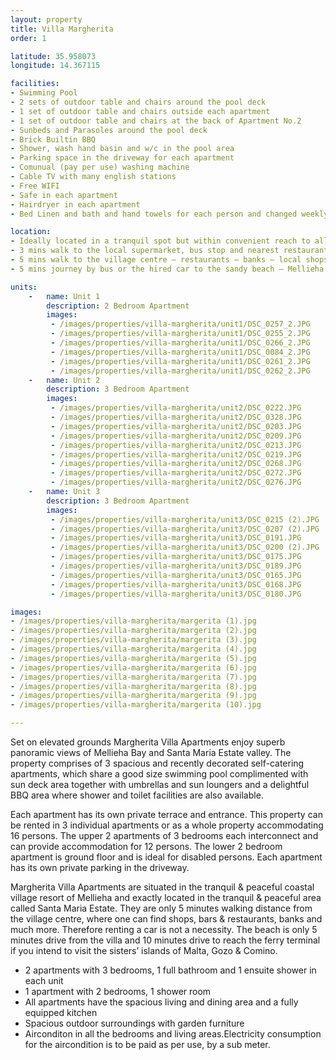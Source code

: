 ```yaml
---
layout: property
title: Villa Margherita
order: 1

latitude: 35.958073
longitude: 14.367115

facilities:
- Swimming Pool
- 2 sets of outdoor table and chairs around the pool deck
- 1 set of outdoor table and chairs outside each apartment
- 1 set of outdoor table and chairs at the back of Apartment No.2
- Sunbeds and Parasoles around the pool deck
- Brick Builtin BBQ
- Shower, wash hand basin and w/c in the pool area
- Parking space in the driveway for each apartment
- Comunual (pay per use) washing machine
- Cable TV with many english stations
- Free WIFI
- Safe in each apartment
- Hairdryer in each apartment
- Bed Linen and bath and hand towels for each person and changed weekly

location:
- Ideally located in a tranquil spot but within convenient reach to all the village amenities
- 3 mins walk to the local supermarket, bus stop and nearest restaurant
- 5 mins walk to the village centre – restaurants – banks – local shops 
- 5 mins journey by bus or the hired car to the sandy beach – Mellieha Bay

units:
    -   name: Unit 1
        description: 2 Bedroom Apartment
        images:
         - /images/properties/villa-margherita/unit1/DSC_0257_2.JPG
         - /images/properties/villa-margherita/unit1/DSC_0255_2.JPG
         - /images/properties/villa-margherita/unit1/DSC_0266_2.JPG
         - /images/properties/villa-margherita/unit1/DSC_0084_2.JPG
         - /images/properties/villa-margherita/unit1/DSC_0261_2.JPG
         - /images/properties/villa-margherita/unit1/DSC_0262_2.JPG
    -   name: Unit 2
        description: 3 Bedroom Apartment
        images:
         - /images/properties/villa-margherita/unit2/DSC_0222.JPG
         - /images/properties/villa-margherita/unit2/DSC_0328.JPG
         - /images/properties/villa-margherita/unit2/DSC_0203.JPG
         - /images/properties/villa-margherita/unit2/DSC_0209.JPG
         - /images/properties/villa-margherita/unit2/DSC_0213.JPG
         - /images/properties/villa-margherita/unit2/DSC_0219.JPG
         - /images/properties/villa-margherita/unit2/DSC_0268.JPG
         - /images/properties/villa-margherita/unit2/DSC_0272.JPG
         - /images/properties/villa-margherita/unit2/DSC_0276.JPG
    -   name: Unit 3
        description: 3 Bedroom Apartment
        images:
         - /images/properties/villa-margherita/unit3/DSC_0215 (2).JPG
         - /images/properties/villa-margherita/unit3/DSC_0207 (2).JPG
         - /images/properties/villa-margherita/unit3/DSC_0191.JPG
         - /images/properties/villa-margherita/unit3/DSC_0200 (2).JPG
         - /images/properties/villa-margherita/unit3/DSC_0175.JPG
         - /images/properties/villa-margherita/unit3/DSC_0189.JPG
         - /images/properties/villa-margherita/unit3/DSC_0165.JPG
         - /images/properties/villa-margherita/unit3/DSC_0168.JPG
         - /images/properties/villa-margherita/unit3/DSC_0180.JPG

images:
- /images/properties/villa-margherita/margerita (1).jpg
- /images/properties/villa-margherita/margerita (2).jpg
- /images/properties/villa-margherita/margerita (3).jpg
- /images/properties/villa-margherita/margerita (4).jpg
- /images/properties/villa-margherita/margerita (5).jpg
- /images/properties/villa-margherita/margerita (6).jpg
- /images/properties/villa-margherita/margerita (7).jpg
- /images/properties/villa-margherita/margerita (8).jpg
- /images/properties/villa-margherita/margerita (9).jpg
- /images/properties/villa-margherita/margerita (10).jpg

---
```

Set on elevated grounds Margherita Villa Apartments enjoy superb panoramic views of Mellieha Bay and Santa Maria Estate valley. The property comprises of 3 spacious and recently decorated self-catering apartments, which share a good size swimming pool complimented with sun deck area together with umbrellas and sun loungers and a delightful BBQ area where shower and toilet facilities are also available.

Each apartment has its own private terrace and entrance. This property can be rented in 3 individual apartments or as a whole property accommodating 16 persons. The upper 2 apartments of 3 bedrooms each interconnect and can provide accommodation for 12 persons. The lower 2 bedroom apartment is ground floor and is ideal for disabled persons. Each apartment has its own private parking in the driveway.

Margherita Villa Apartments are situated in the tranquil & peaceful coastal village resort of Mellieha  and exactly located in the tranquil & peaceful area called Santa Maria Estate. They are only 5 minutes walking distance from the village centre, where one can find shops, bars & restaurants, banks and much more. Therefore renting a car is not a necessity. The beach is only 5 minutes drive from the villa and 10 minutes drive to reach the ferry terminal if you intend to visit the sisters’ islands of Malta, Gozo & Comino.

- 2 apartments with 3 bedrooms, 1 full bathroom and 1 ensuite shower in each unit
- 1 apartment with 2 bedrooms, 1 shower room
- All apartments have the spacious living and dining area and a fully equipped kitchen
- Spacious outdoor surroundings with garden furniture
- Airconditon in all the bedrooms and living areas.Electricity consumption for the aircondition is to be paid as per use, by a sub meter.